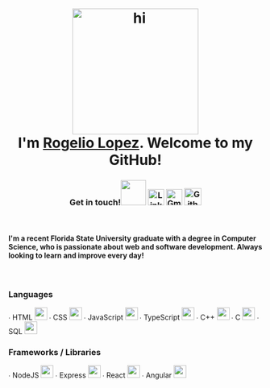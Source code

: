 <!-- Inspired by: https://github.com/tusharnankani/tusharnankani-->


<h1 align="center"><img src="https://media.giphy.com/media/26xBukhJ0i8KXADYc/giphy.gif" alt = "hi" height="250px"> <br >I'm <a href="https://www.linkedin.com/in/rogelio-j-lopez/">Rogelio Lopez</a>. Welcome to my GitHub!</h1>


<h3 align="center">

Get in touch!<img src="https://media.giphy.com/media/mGo8dkPOF6GLm/giphy.gif" height="50px">  [<img src="https://www.svgrepo.com/show/57068/linkedin.svg" alt="Linkedin Logo" width="32" marginRight="60px">](https://www.linkedin.com/in/rogelio-j-lopez/)  [<img src="https://github.com/tusharnankani/tusharnankani/blob/master/Assets/Gmail.svg" alt="Gmail logo" height="32">](mailto:rogejlopez@gmail.com)  [<img src="https://cdn.svgporn.com/logos/github-icon.svg" alt="Github logo" width="34">](https://github.com/rogelio-lopez)

</h3>   

<br>
<h4>I'm a recent Florida State University graduate with a degree in Computer Science, who is passionate about web and software development. Always looking to learn and improve every day!</h4>

<br>
<h3>
  Languages
</h3>

∙ HTML <img src="https://upload.wikimedia.org/wikipedia/commons/thumb/6/61/HTML5_logo_and_wordmark.svg/512px-HTML5_logo_and_wordmark.svg.png" height="25px"> ∙ CSS <img src="https://upload.wikimedia.org/wikipedia/commons/thumb/d/d5/CSS3_logo_and_wordmark.svg/1200px-CSS3_logo_and_wordmark.svg.png" height="25px"> ∙ JavaScript <img src="https://cdn.iconscout.com/icon/free/png-256/javascript-2752148-2284965.png" height="25px"> ∙ TypeScript <img src="https://upload.wikimedia.org/wikipedia/commons/thumb/4/4c/Typescript_logo_2020.svg/1200px-Typescript_logo_2020.svg.png" height="25px"> ∙ C++ <img src="https://upload.wikimedia.org/wikipedia/commons/thumb/1/18/ISO_C%2B%2B_Logo.svg/306px-ISO_C%2B%2B_Logo.svg.png" height="25px"> ∙ C <img src="https://cdn.iconscout.com/icon/free/png-256/c-programming-569564.png" height="25px"> ∙ SQL <img src="https://www.logo.wine/a/logo/Oracle_SQL_Developer/Oracle_SQL_Developer-Logo.wine.svg" height="25px">

<h3>
  Frameworks / Libraries
</h3>

∙ NodeJS <img src="https://www.brainfuel.io/images/node-js-new.png" height="25px"> ∙ Express <img src="https://w7.pngwing.com/pngs/925/447/png-transparent-express-js-node-js-javascript-mongodb-node-js-text-trademark-logo.png" height="25px"> ∙ React <img src="https://upload.wikimedia.org/wikipedia/commons/thumb/a/a7/React-icon.svg/1280px-React-icon.svg.png" height="25px"> ∙ Angular <img src="https://upload.wikimedia.org/wikipedia/commons/thumb/c/cf/Angular_full_color_logo.svg/240px-Angular_full_color_logo.svg.png" height="25px">

<br>
<br>
